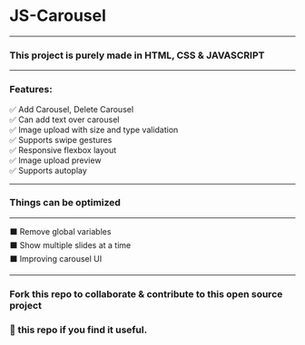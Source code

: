 # JS-Carousel

---

### This project is purely made in HTML, CSS & JAVASCRIPT

---

### Features:
✅ Add Carousel, Delete Carousel<br>
✅ Can add text over carousel<br>
✅ Image upload with size and type validation<br>
✅ Supports swipe gestures<br>
✅ Responsive flexbox layout<br>
✅ Image upload preview<br>
✅ Supports autoplay<br>

---

### Things can be optimized

---

⬛ Remove global variables<br>
⬛ Show multiple slides at a time<br>
⬛ Improving carousel UI<br>

---

### Fork this repo to collaborate & contribute to this open source project

### 🌟 this repo if you find it useful.
